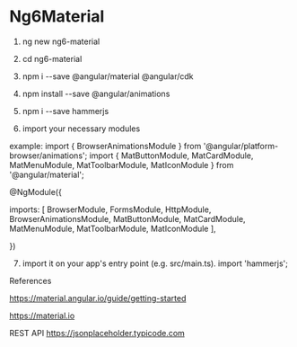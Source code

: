 # Ng6Material

1. ng new ng6-material
2. cd ng6-material
3. npm i --save @angular/material @angular/cdk
4. npm install --save @angular/animations
5. npm i --save hammerjs

6. import your necessary modules

example:
import { BrowserAnimationsModule } from '@angular/platform-browser/animations';
import { MatButtonModule, MatCardModule, MatMenuModule, MatToolbarModule, MatIconModule } from '@angular/material';

@NgModule({

  imports: [
    BrowserModule,
    FormsModule,
    HttpModule,
    BrowserAnimationsModule,
    MatButtonModule,
    MatCardModule,
    MatMenuModule,
    MatToolbarModule,
    MatIconModule
  ],
  
})

7. import it on your app's entry point (e.g. src/main.ts).
import 'hammerjs';

References

https://material.angular.io/guide/getting-started

https://material.io

REST API
https://jsonplaceholder.typicode.com
